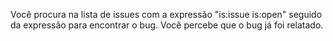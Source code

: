 Você procura na lista de issues com a expressão "is:issue is:open" seguido da expressão para encontrar o bug. Você percebe que o bug já foi relatado.
